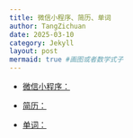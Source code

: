 ```yaml
---
title: 微信小程序、简历、单词
author: TangZichuan
date: 2025-03-10
category: Jekyll
layout: post
mermaid: true #画图或者数学式子
---
```


- [微信小程序：][1]

[1]: https://zichuantang.github.io/assets/%E5%BE%AE%E4%BF%A1%E5%B0%8F%E7%A8%8B%E5%BA%8F.png

- [简历：][2]

[2]: https://zichuantang.github.io/assets/250207.pdf

- [单词：][3]

[3]: https://zichuantang.github.io/assets/%E5%8D%95%E8%AF%8D.pdf



    

